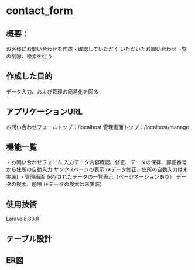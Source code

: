 # contact_form



## 概要：
お客様にお問い合わせを作成・確認していただく
いただいたお問い合わせ一覧の削除、検索を行う

## 作成した目的
データ入力、および管理の簡易化を図る

## アプリケーションURL
お問い合わせフォームトップ：/localhost
管理画面トップ：/localhost/manage

## 機能一覧
・お問い合わせフォーム
入力データ内容確認、修正、データの保存、郵便番号から住所の自動入力
サンクスページの表示
(※データ修正、住所の自動入力は未実装)
・管理画面
保存されたデータの一覧表示（ページネーションあり）
データの検索、削除
(※データの検索は未実装)

## 使用技術
Laravel8.83.8

## テーブル設計


## ER図

